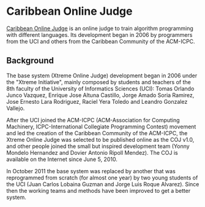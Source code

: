# Caribbean Online Judge

[Caribbean Online Judge](https://coj.uci.cu/) is an online judge to train algorithm programming with
different languages. Its development began in 2006 by programmers from the UCI and others from the Caribbean
Community of the ACM-ICPC.

## Background

The base system (Xtreme Online Judge) development began in 2006 under the "Xtreme Initiative", mainly
composed by students and teachers of the 8th faculty of the University of Informatics Sciences (UCI): Tomas
Orlando Junco Vazquez, Enrique Jose Altuna Castillo, Jorge Amado Soria Ramirez, Jose Ernesto Lara Rodriguez,
Raciel Yera Toledo and Leandro Gonzalez Vallejo.

After the UCI joined the ACM-ICPC (ACM-Association for Computing Machinery, ICPC-International Collegiate
Programming Contest) movement and led the creation of the Caribbean Community of the ACM-ICPC, the Xtreme
Online Judge was selected to be published online as the COJ v1.0, and other people joined the small but
inspired development team (Yonny Mondelo Hernandez and Dovier Antonio Ripoll Mendez). The COJ is available on
the Internet since June 5, 2010.

In October 2011 the base system was replaced by another that was reprogrammed from scratch (for almost one
year) by two young students of the UCI (Juan Carlos Lobaina Guzman and Jorge Luis Roque Alvarez). Since then
the working teams and methods have been improved to get a better system.

